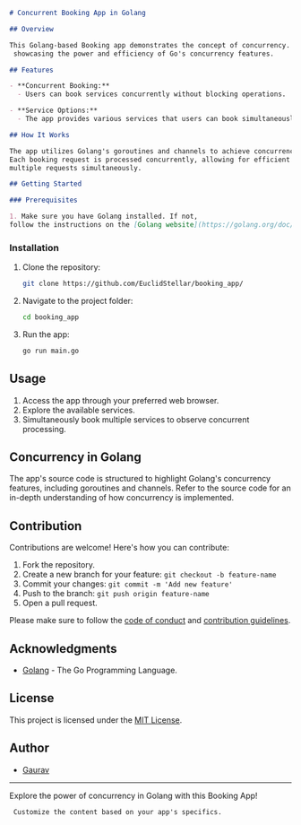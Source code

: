 

```markdown
# Concurrent Booking App in Golang

## Overview

This Golang-based Booking app demonstrates the concept of concurrency. It allows users to book various services concurrently,
 showcasing the power and efficiency of Go's concurrency features.

## Features

- **Concurrent Booking:**
  - Users can book services concurrently without blocking operations.

- **Service Options:**
  - The app provides various services that users can book simultaneously.

## How It Works

The app utilizes Golang's goroutines and channels to achieve concurrency.
Each booking request is processed concurrently, allowing for efficient handling of
multiple requests simultaneously.

## Getting Started

### Prerequisites

1. Make sure you have Golang installed. If not,
follow the instructions on the [Golang website](https://golang.org/doc/install).
```

### Installation

1. Clone the repository:

   ```bash
   git clone https://github.com/EuclidStellar/booking_app/
   ```

2. Navigate to the project folder:

   ```bash
   cd booking_app
   ```

3. Run the app:

   ```bash
   go run main.go
   ```

## Usage

1. Access the app through your preferred web browser.
2. Explore the available services.
3. Simultaneously book multiple services to observe concurrent processing.

## Concurrency in Golang

The app's source code is structured to highlight Golang's concurrency features, including goroutines and channels. Refer to the source code for an in-depth understanding of how concurrency is implemented.

## Contribution

Contributions are welcome! Here's how you can contribute:

1. Fork the repository.
2. Create a new branch for your feature: `git checkout -b feature-name`
3. Commit your changes: `git commit -m 'Add new feature'`
4. Push to the branch: `git push origin feature-name`
5. Open a pull request.

Please make sure to follow the [code of conduct](CODE_OF_CONDUCT.md) and [contribution guidelines](CONTRIBUTING.md).

## Acknowledgments

- [Golang](https://golang.org/) - The Go Programming Language.

## License

This project is licensed under the [MIT License](LICENSE).

## Author

- [Gaurav](https://github.com/euclidstellar)

---

Explore the power of concurrency in Golang with this Booking App!
```
 Customize the content based on your app's specifics.
```
